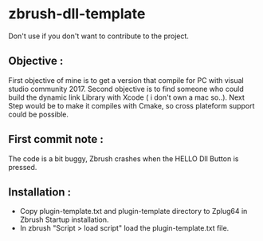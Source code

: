 zbrush-dll-template
===================
Don't use if you don't want to contribute to the project.

Objective :
-----------

First objective of mine is to get a version that compile for PC with visual studio community 2017.
Second objective is to find someone who could build the dynamic link Library with Xcode ( i don't own a mac so..).
Next Step would be to make it compiles with Cmake, so cross plateform support could be possible.


First commit note :
-------------------

The code is a bit buggy, Zbrush crashes when the HELLO Dll Button is pressed.

Installation : 
--------------

* Copy plugin-template.txt and plugin-template directory to Zplug64 in Zbrush Startup installation.
* In zbrush "Script > load script" load the plugin-template.txt file.
